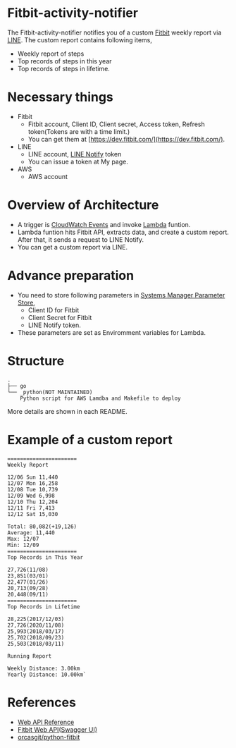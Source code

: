# Fitbit-activity-notifier

The Fitbit-activity-notifier notifies you of a custom [Fitbit](https://www.fitbit.com/global/us/home) weekly report via [LINE](https://line.me/en/).
The custom report contains following items,
- Weekly report of steps
- Top records of steps in this year
- Top records of steps in lifetime.

# Necessary things
- Fitbit
    - Fitbit account, Client ID, Client secret, Access token, Refresh token(Tokens are with a time limit.)
    - You can get them at [https://dev.fitbit.com/](https://dev.fitbit.com/). 
- LINE 
    - LINE account, [LINE Notify](https://notify-bot.line.me/ja/) token
    - You can issue a token at My page.
- AWS
    - AWS account

# Overview of Architecture
- A trigger is [CloudWatch Events](https://docs.aws.amazon.com/AmazonCloudWatch/latest/events/WhatIsCloudWatchEvents.html) and invoke [Lambda](https://aws.amazon.com/lambda/?nc1=h_ls) funtion.
- Lambda funtion hits Fitbit API, extracts data, and create a custom report. After that, it sends a request to LINE Notify.
- You can get a custom report via LINE.

# Advance preparation
- You need to store following parameters in [Systems Manager Parameter Store](https://docs.aws.amazon.com/systems-manager/latest/userguide/systems-manager-parameter-store.html),
    - Client ID for Fitbit
    - Client Secret for Fitbit
    - LINE Notify token.
- These parameters are set as Enviromment variables for Lambda.

# Structure
```
.
├── go
└── _python(NOT MAINTAINED)
    Python script for AWS Lamdba and Makefile to deploy
```

More details are shown in each README.

# Example of a custom report

```
======================
Weekly Report

12/06 Sun 11,440
12/07 Mon 16,258
12/08 Tue 10,739
12/09 Wed 6,998
12/10 Thu 12,204
12/11 Fri 7,413
12/12 Sat 15,030

Total: 80,082(+19,126)
Average: 11,440
Max: 12/07
Min: 12/09
======================
Top Records in This Year

27,726(11/08)
23,851(03/01)
22,477(01/26)
20,713(09/28)
20,448(09/11)
======================
Top Records in Lifetime

28,225(2017/12/03)
27,726(2020/11/08)
25,993(2018/03/17)
25,702(2018/09/23)
25,503(2018/03/11)
```

```
Running Report

Weekly Distance: 3.00km
Yearly Distance: 10.00km`
```

# References
- [Web API Reference](https://dev.fitbit.com/build/reference/web-api/)
- [Fitbit Web API(Swagger UI)](https://dev.fitbit.com/build/reference/web-api/explore/)
- [orcasgit/python-fitbit](https://github.com/orcasgit/python-fitbit)
